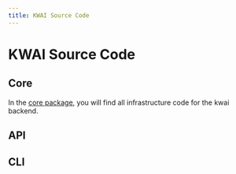 ```yaml
---
title: KWAI Source Code
---
```

# KWAI Source Code

## Core
In the [core package](./core/index.md), you will find all infrastructure code for the kwai backend.

## API

## CLI
